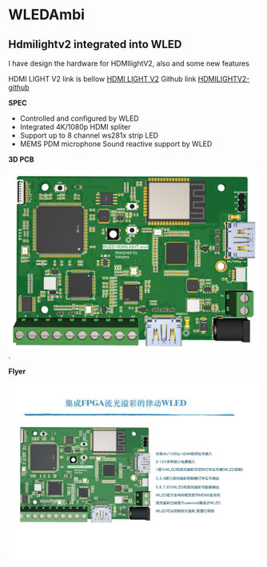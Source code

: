 # WLEDAmbi
## Hdmilightv2 integrated into WLED
I have design the hardware for HDMIlightV2, also and some new features

HDMI LIGHT V2 link is bellow
[HDMI LIGHT V2](https://hacks.esar.org.uk/hdmi-light-v2/)
Github link
[HDMILIGHTV2-github](https://github.com/esar/hdmilight-v2)

**SPEC**

- Controlled and configured by WLED
- Integrated 4K/1080p HDMI spliter
- Support up to 8 channel ws281x strip LED
- MEMS PDM microphone Sound reactive support by WLED

**3D PCB**

![WLEDAmbi-3D-PCB](/3D_WLEDAmbi_2025-02-16.png).


**Flyer**

![WLEDAmbi-info](/WLEDAmbi-info.jpeg)


